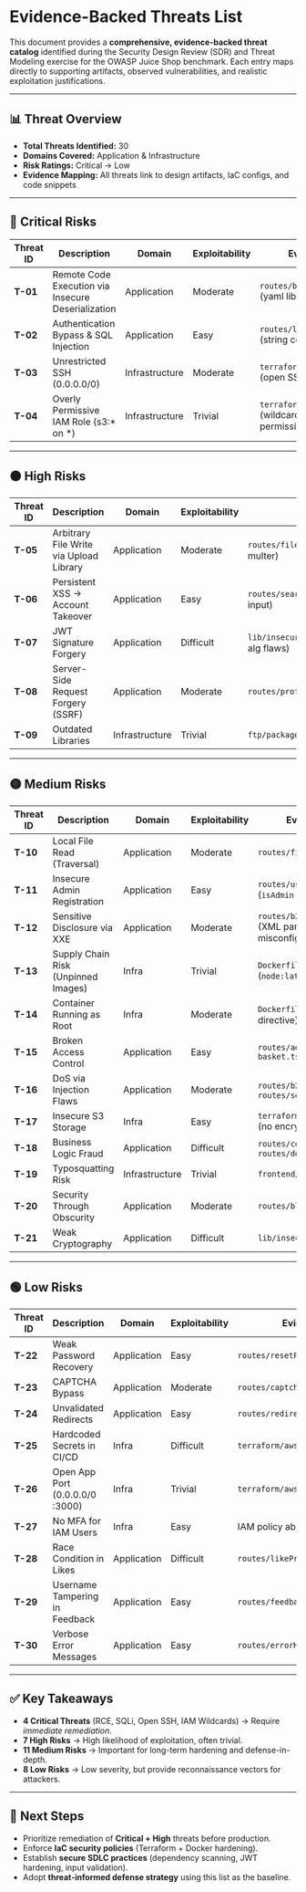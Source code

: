 # Evidence-Backed Threats List

This document provides a **comprehensive, evidence-backed threat catalog** identified during the Security Design Review (SDR) and Threat Modeling exercise for the OWASP Juice Shop benchmark. Each entry maps directly to supporting artifacts, observed vulnerabilities, and realistic exploitation justifications.

---

## 📊 Threat Overview
- **Total Threats Identified:** 30  
- **Domains Covered:** Application & Infrastructure  
- **Risk Ratings:** Critical → Low  
- **Evidence Mapping:** All threats link to design artifacts, IaC configs, and code snippets  

---

## 🔴 Critical Risks
| Threat ID | Description | Domain | Exploitability | Evidence | Risk |
|-----------|-------------|--------|----------------|----------|------|
| **T-01** | Remote Code Execution via Insecure Deserialization | Application | Moderate | `routes/b2bOrder.ts` (yaml lib, unsanitized) | **High** |
| **T-02** | Authentication Bypass & SQL Injection | Application | Easy | `routes/login.ts` (string concat in SQL) | **High** |
| **T-03** | Unrestricted SSH (0.0.0.0/0) | Infrastructure | Moderate | `terraform/aws/main.tf` (open SSH ingress) | **High** |
| **T-04** | Overly Permissive IAM Role (s3:* on *) | Infrastructure | Trivial | `terraform/aws/iam.tf` (wildcard permissions) | **High** |

---

## 🟠 High Risks
| Threat ID | Description | Domain | Exploitability | Evidence | Risk |
|-----------|-------------|--------|----------------|----------|------|
| **T-05** | Arbitrary File Write via Upload Library | Application | Moderate | `routes/fileUpload.ts` (vuln multer) | High |
| **T-06** | Persistent XSS → Account Takeover | Application | Easy | `routes/search.ts` (reflected input) | High |
| **T-07** | JWT Signature Forgery | Application | Difficult | `lib/insecurity.ts` (weak secret, alg flaws) | High |
| **T-08** | Server-Side Request Forgery (SSRF) | Application | Moderate | `routes/profileImageUrlUpload.ts` | High |
| **T-09** | Outdated Libraries | Infrastructure | Trivial | `ftp/package.json.bak` | High |

---

## 🟡 Medium Risks
| Threat ID | Description | Domain | Exploitability | Evidence | Risk |
|-----------|-------------|--------|----------------|----------|------|
| **T-10** | Local File Read (Traversal) | Application | Moderate | `routes/fileServer.ts` | Medium |
| **T-11** | Insecure Admin Registration | Application | Easy | `routes/user.ts` (`isAdmin` unchecked) | Medium |
| **T-12** | Sensitive Disclosure via XXE | Application | Moderate | `routes/b2bOrder.ts` (XML parser misconfig) | Medium |
| **T-13** | Supply Chain Risk (Unpinned Images) | Infra | Trivial | `Dockerfile` (`node:latest`) | Medium |
| **T-14** | Container Running as Root | Infra | Moderate | `Dockerfile` (no USER directive) | Medium |
| **T-15** | Broken Access Control | Application | Easy | `routes/admin, basket.ts` | Medium |
| **T-16** | DoS via Injection Flaws | Application | Moderate | `routes/b2bOrder.ts`, `routes/search.ts` | Medium |
| **T-17** | Insecure S3 Storage | Infra | Easy | `terraform/aws/main.tf` (no encryption, public) | Medium |
| **T-18** | Business Logic Fraud | Application | Difficult | `routes/coupon.ts`, `routes/deluxe.ts` | Medium |
| **T-19** | Typosquatting Risk | Infrastructure | Trivial | `frontend/package.json` | Medium |
| **T-20** | Security Through Obscurity | Application | Moderate | `routes/blockchain.ts` | Medium |
| **T-21** | Weak Cryptography | Application | Difficult | `lib/insecurity.ts` | Medium |

---

## 🟢 Low Risks
| Threat ID | Description | Domain | Exploitability | Evidence | Risk |
|-----------|-------------|--------|----------------|----------|------|
| **T-22** | Weak Password Recovery | Application | Easy | `routes/resetPassword.ts` | Low |
| **T-23** | CAPTCHA Bypass | Application | Moderate | `routes/captcha.ts` | Low |
| **T-24** | Unvalidated Redirects | Application | Easy | `routes/redirect.ts` | Low |
| **T-25** | Hardcoded Secrets in CI/CD | Infra | Difficult | `terraform/aws/variables.tf` | Low |
| **T-26** | Open App Port (0.0.0.0/0 :3000) | Infra | Trivial | `terraform/aws/main.tf` | Low |
| **T-27** | No MFA for IAM Users | Infra | Easy | IAM policy absence | Low |
| **T-28** | Race Condition in Likes | Application | Difficult | `routes/likeProductReviews.ts` | Low |
| **T-29** | Username Tampering in Feedback | Application | Easy | `routes/feedback.ts` | Low |
| **T-30** | Verbose Error Messages | Application | Easy | `routes/errorHandler.ts` | Low |

---

## ✅ Key Takeaways
- **4 Critical Threats** (RCE, SQLi, Open SSH, IAM Wildcards) → Require *immediate remediation*.  
- **7 High Risks** → High likelihood of exploitation, often trivial.  
- **11 Medium Risks** → Important for long-term hardening and defense-in-depth.  
- **8 Low Risks** → Low severity, but provide reconnaissance vectors for attackers.  

---

## 📌 Next Steps
- Prioritize remediation of **Critical + High** threats before production.  
- Enforce **IaC security policies** (Terraform + Docker hardening).  
- Establish **secure SDLC practices** (dependency scanning, JWT hardening, input validation).  
- Adopt **threat-informed defense strategy** using this list as the baseline.
